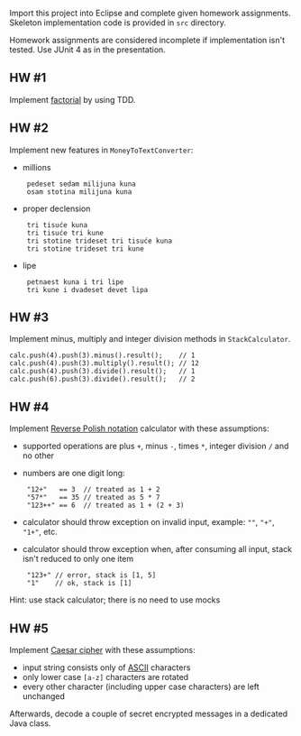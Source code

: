 Import this project into Eclipse and complete given homework
assignments. Skeleton implementation code is provided in `src` directory.

Homework assignments are considered incomplete if implementation isn't
tested. Use JUnit 4 as in the presentation.

## HW #1
Implement [factorial](http://en.wikipedia.org/wiki/Factorial) by using TDD.

## HW #2
Implement new features in `MoneyToTextConverter`:

 * millions

        pedeset sedam milijuna kuna
        osam stotina milijuna kuna

 * proper declension

        tri tisuće kuna
        tri tisuće tri kune
        tri stotine trideset tri tisuće kuna
        tri stotine trideset tri kune

 * lipe

        petnaest kuna i tri lipe
        tri kune i dvadeset devet lipa

## HW #3
Implement minus, multiply and integer division methods in `StackCalculator`.

    calc.push(4).push(3).minus().result();    // 1
    calc.push(4).push(3).multiply().result(); // 12
    calc.push(4).push(3).divide().result();   // 1
    calc.push(6).push(3).divide().result();   // 2

## HW #4
Implement [Reverse Polish
notation](http://en.wikipedia.org/wiki/Reverse_polish_notation) calculator with
these assumptions:

 * supported operations are plus `+`, minus `-`, times `*`, integer division `/`
   and no other
 * numbers are one digit long:

        "12+"   == 3  // treated as 1 + 2
        "57*"   == 35 // treated as 5 * 7
        "123++" == 6  // treated as 1 + (2 + 3)

 * calculator should throw exception on invalid input, example: `""`, `"+"`,
   `"1+"`, etc.
 * calculator should throw exception when, after consuming all input, stack
   isn't reduced to only one item

        "123+" // error, stack is [1, 5]
        "1"    // ok, stack is [1]

Hint: use stack calculator; there is no need to use mocks

## HW #5
Implement [Caesar cipher](http://en.wikipedia.org/wiki/Caesar_cipher) with these
assumptions:

 * input string consists only of [ASCII](http://en.wikipedia.org/wiki/Ascii)
   characters
 * only lower case `[a-z]` characters are rotated
 * every other character (including upper case characters) are left unchanged

Afterwards, decode a couple of secret encrypted messages in a dedicated Java
class.
